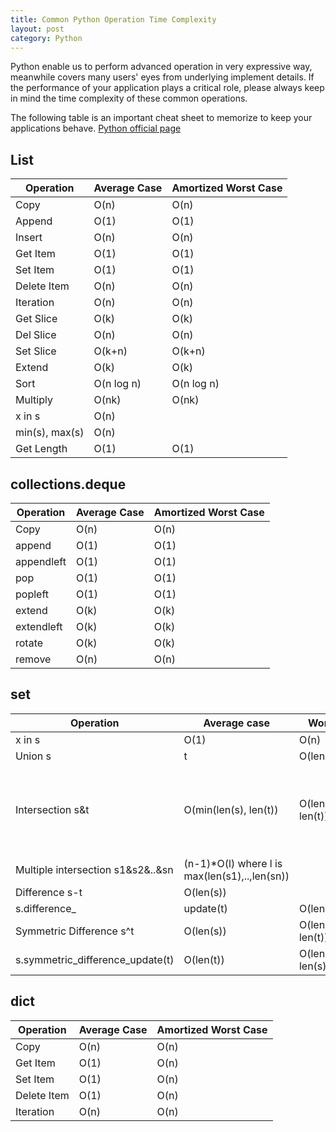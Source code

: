 ```yaml
---
title: Common Python Operation Time Complexity
layout: post
category: Python
---
```


Python enable us to perform advanced operation in very expressive way, meanwhile covers many users' eyes from underlying implement details. If the performance of your application plays a critical role, please always keep in mind the time complexity of these common operations.

<!--more-->

The following table is an important cheat sheet to memorize to keep your applications behave.
[Python official page](https://wiki.python.org/moin/TimeComplexity)

## List

|   Operation    | Average Case | Amortized Worst Case |
| -------------- | ------------ | -------------------- |
| Copy           | O(n)         | O(n)                 |
| Append         | O(1)         | O(1)                 |
| Insert         | O(n)         | O(n)                 |
| Get Item       | O(1)         | O(1)                 |
| Set Item       | O(1)         | O(1)                 |
| Delete Item    | O(n)         | O(n)                 |
| Iteration      | O(n)         | O(n)                 |
| Get Slice      | O(k)         | O(k)                 |
| Del Slice      | O(n)         | O(n)                 |
| Set Slice      | O(k+n)       | O(k+n)               |
| Extend         | O(k)         | O(k)                 |
| Sort           | O(n log n)   | O(n log n)           |
| Multiply       | O(nk)        | O(nk)                |
| x in s         | O(n)         |                      |
| min(s), max(s) | O(n)         |                      |
| Get Length     | O(1)         | O(1)                 |

## collections.deque

| Operation  | Average Case | Amortized Worst Case |
| ---------- | ------------ | -------------------- |
| Copy       | O(n)         | O(n)                 |
| append     | O(1)         | O(1)                 |
| appendleft | O(1)         | O(1)                 |
| pop        | O(1)         | O(1)                 |
| popleft    | O(1)         | O(1)                 |
| extend     | O(k)         | O(k)                 |
| extendleft | O(k)         | O(k)                 |
| rotate     | O(k)         | O(k)                 |
| remove     | O(n)         | O(n)                 |

## set

|             Operation             |                  Average case                 |     Worst Case     |                   notes                    |
| --------------------------------- | --------------------------------------------- | ------------------ | ------------------------------------------ |
| x in s                            | O(1)                                          | O(n)               |                                            |
| Union s                           | t                                             | O(len(s)+len(t))   |                                            |
| Intersection s&t                  | O(min(len(s), len(t))                         | O(len(s) * len(t)) | replace "min" with "max" if t is not a set |
| Multiple intersection s1&s2&..&sn | (n-1)*O(l) where l is max(len(s1),..,len(sn)) |                    |                                            |
| Difference s-t                    | O(len(s))                                     |                    |                                            |
| s.difference_                     | update(t)                                     | O(len(t))          |                                            |
| Symmetric Difference s^t          | O(len(s))                                     | O(len(s) * len(t)) |                                            |
| s.symmetric_difference_update(t)  | O(len(t))                                     | O(len(t) * len(s)) |                                            |

## dict

|  Operation  | Average Case | Amortized Worst Case |
| ----------- | ------------ | -------------------- |
| Copy        | O(n)         | O(n)                 |
| Get Item    | O(1)         | O(n)                 |
| Set Item    | O(1)         | O(n)                 |
| Delete Item | O(1)         | O(n)                 |
| Iteration   | O(n)         | O(n)                 |

